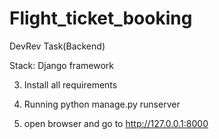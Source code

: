 # Flight_ticket_booking
DevRev Task(Backend)

Stack: Django framework

3. Install all requirements

4. Running
python manage.py runserver

5. open browser and go to
http://127.0.0.1:8000

